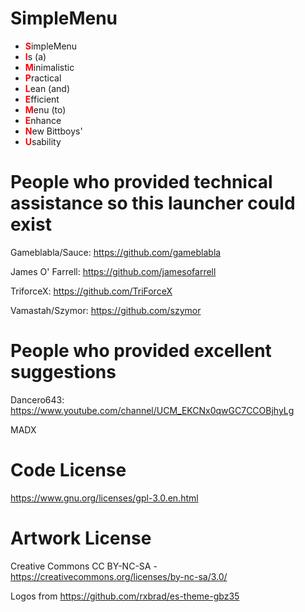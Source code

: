 # SimpleMenu
- <span style="color:red">**S**</span>impleMenu
- <span style="color:red">**I**</span>s (a)
- <span style="color:red">**M**</span>inimalistic 
- <span style="color:red">**P**</span>ractical
- <span style="color:red">**L**</span>ean (and)
- <span style="color:red">**E**</span>fficient 
- <span style="color:red">**M**</span>enu (to)
- <span style="color:red">**E**</span>nhance
- <span style="color:red">**N**</span>ew Bittboys'
- <span style="color:red">**U**</span>sability 

# People who provided technical assistance so this launcher could exist

Gameblabla/Sauce: https://github.com/gameblabla

James O' Farrell: https://github.com/jamesofarrell

TriforceX: https://github.com/TriForceX

Vamastah/Szymor: https://github.com/szymor

# People who provided excellent suggestions
Dancero643: https://www.youtube.com/channel/UCM_EKCNx0qwGC7CCOBjhyLg

MADX

# Code License
https://www.gnu.org/licenses/gpl-3.0.en.html

# Artwork License
Creative Commons CC BY-NC-SA - https://creativecommons.org/licenses/by-nc-sa/3.0/

Logos from https://github.com/rxbrad/es-theme-gbz35
